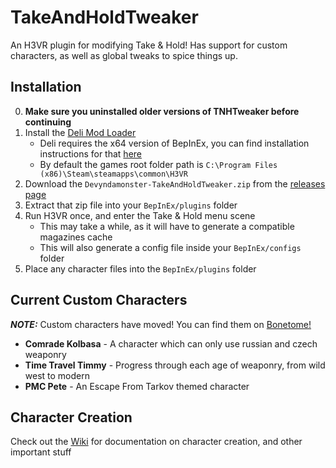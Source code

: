 # TakeAndHoldTweaker
An H3VR plugin for modifying Take &amp; Hold! Has support for custom characters, as well as global tweaks to spice things up.

## Installation
0. **Make sure you uninstalled older versions of TNHTweaker before continuing**
1. Install the [Deli Mod Loader](https://github.com/Deli-Counter/Deli)
    - Deli requires the x64 version of BepInEx, you can find installation instructions for that [here](https://bepinex.github.io/bepinex_docs/master/articles/user_guide/installation/index.html?tabs=tabid-win)
    - By default the games root folder path is `C:\Program Files (x86)\Steam\steamapps\common\H3VR`
2. Download the `Devyndamonster-TakeAndHoldTweaker.zip` from the [releases page](https://github.com/devyndamonster/TakeAndHoldTweaker/releases)
3. Extract that zip file into your `BepInEx/plugins` folder
4. Run H3VR once, and enter the Take &amp; Hold menu scene
    - This may take a while, as it will have to generate a compatible magazines cache
    - This will also generate a config file inside your `BepInEx/configs` folder
5. Place any character files into the `BepInEx/plugins` folder

## Current Custom Characters

***NOTE:*** Custom characters have moved! You can find them on [Bonetome!](https://bonetome.com/h3vr/characters/)

- **Comrade Kolbasa** \- A character which can only use russian and czech weaponry
- **Time Travel Timmy** \- Progress through each age of weaponry, from wild west to modern
- **PMC Pete** \- An Escape From Tarkov themed character

## Character Creation
Check out the [Wiki](https://github.com/devyndamonster/TakeAndHoldTweaker/wiki) for documentation on character creation, and other important stuff
